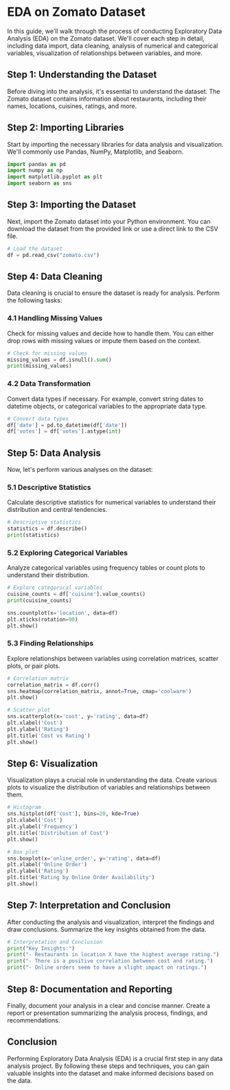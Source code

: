 # EDA on Zomato Dataset

In this guide, we'll walk through the process of conducting Exploratory Data Analysis (EDA) on the Zomato dataset. We'll cover each step in detail, including data import, data cleaning, analysis of numerical and categorical variables, visualization of relationships between variables, and more.

## Step 1: Understanding the Dataset

Before diving into the analysis, it's essential to understand the dataset. The Zomato dataset contains information about restaurants, including their names, locations, cuisines, ratings, and more.

## Step 2: Importing Libraries

Start by importing the necessary libraries for data analysis and visualization. We'll commonly use Pandas, NumPy, Matplotlib, and Seaborn.

```python
import pandas as pd
import numpy as np
import matplotlib.pyplot as plt
import seaborn as sns
```

## Step 3: Importing the Dataset

Next, import the Zomato dataset into your Python environment. You can download the dataset from the provided link or use a direct link to the CSV file.

```python
# Load the dataset
df = pd.read_csv("zomato.csv")
```

## Step 4: Data Cleaning

Data cleaning is crucial to ensure the dataset is ready for analysis. Perform the following tasks:

### 4.1 Handling Missing Values

Check for missing values and decide how to handle them. You can either drop rows with missing values or impute them based on the context.

```python
# Check for missing values
missing_values = df.isnull().sum()
print(missing_values)
```

### 4.2 Data Transformation

Convert data types if necessary. For example, convert string dates to datetime objects, or categorical variables to the appropriate data type.

```python
# Convert data types
df['date'] = pd.to_datetime(df['date'])
df['votes'] = df['votes'].astype(int)
```

## Step 5: Data Analysis

Now, let's perform various analyses on the dataset:

### 5.1 Descriptive Statistics

Calculate descriptive statistics for numerical variables to understand their distribution and central tendencies.

```python
# Descriptive statistics
statistics = df.describe()
print(statistics)
```

### 5.2 Exploring Categorical Variables

Analyze categorical variables using frequency tables or count plots to understand their distribution.

```python
# Explore categorical variables
cuisine_counts = df['cuisine'].value_counts()
print(cuisine_counts)

sns.countplot(x='location', data=df)
plt.xticks(rotation=90)
plt.show()
```

### 5.3 Finding Relationships

Explore relationships between variables using correlation matrices, scatter plots, or pair plots.

```python
# Correlation matrix
correlation_matrix = df.corr()
sns.heatmap(correlation_matrix, annot=True, cmap='coolwarm')
plt.show()

# Scatter plot
sns.scatterplot(x='cost', y='rating', data=df)
plt.xlabel('Cost')
plt.ylabel('Rating')
plt.title('Cost vs Rating')
plt.show()
```

## Step 6: Visualization

Visualization plays a crucial role in understanding the data. Create various plots to visualize the distribution of variables and relationships between them.

```python
# Histogram
sns.histplot(df['cost'], bins=20, kde=True)
plt.xlabel('Cost')
plt.ylabel('Frequency')
plt.title('Distribution of Cost')
plt.show()

# Box plot
sns.boxplot(x='online_order', y='rating', data=df)
plt.xlabel('Online Order')
plt.ylabel('Rating')
plt.title('Rating by Online Order Availability')
plt.show()
```

## Step 7: Interpretation and Conclusion

After conducting the analysis and visualization, interpret the findings and draw conclusions. Summarize the key insights obtained from the data.

```python
# Interpretation and Conclusion
print("Key Insights:")
print("- Restaurants in location X have the highest average rating.")
print("- There is a positive correlation between cost and rating.")
print("- Online orders seem to have a slight impact on ratings.")
```

## Step 8: Documentation and Reporting

Finally, document your analysis in a clear and concise manner. Create a report or presentation summarizing the analysis process, findings, and recommendations.

## Conclusion

Performing Exploratory Data Analysis (EDA) is a crucial first step in any data analysis project. By following these steps and techniques, you can gain valuable insights into the dataset and make informed decisions based on the data.